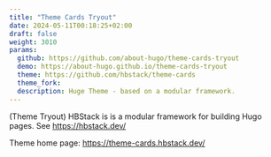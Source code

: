 ```yaml
---
title: "Theme Cards Tryout"
date: 2024-05-11T00:18:25+02:00
draft: false
weight: 3010
params:
  github: https://github.com/about-hugo/theme-cards-tryout
  demo: https://about-hugo.github.io/theme-cards-tryout
  theme: https://github.com/hbstack/theme-cards
  theme_fork: 
  description: Huge Theme - based on a modular framework.
---
```

(Theme Tryout) 
HBStack is is a modular framework for building Hugo pages.
See https://hbstack.dev/

Theme home page: https://theme-cards.hbstack.dev/



